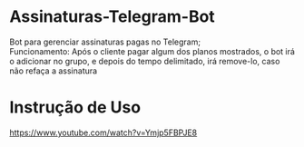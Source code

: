 # Assinaturas-Telegram-Bot
Bot para gerenciar assinaturas pagas no Telegram; <br>
Funcionamento:  Após o cliente pagar algum dos planos mostrados, o bot irá o adicionar no grupo, e depois do tempo delimitado, irá remove-lo, caso não refaça a assinatura

# Instrução de Uso
https://www.youtube.com/watch?v=Ymjp5FBPJE8
